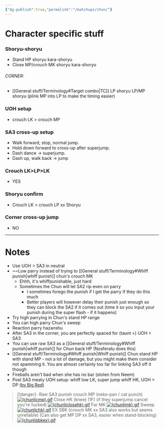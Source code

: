 ```yaml
---
{"dg-publish":true,"permalink":"/matchups/chun/"}
---
```


# Character specific stuff
### Shoryu-shoryu
- Stand HP shoryu kara-shoryu
- Close MP/crouch MK shoryu kara-shoryu
###### CORNER: 
- [[General stuff/Terminology#Target combo\|TC]] LP shoryu LP/MP shoryu (plink MP into LP to make the timing easier)
### UOH setup
- crouch LK > crouch MP
### SA3 cross-up setup
- Walk forward, stop, normal jump.
- Hold down forward to cross-up after superjump. 
- Dash dance -> superjump. 
- Dash up, walk back -> jump
### Crouch LK>LP>LK
- YES
### Shoryu confirm
- Crouch LK > crouch LP xx Shoryu 
### Corner cross-up jump
- NO
***
# Notes
- Use UOH > SA3 in neutral
- ~~Low parry instead of trying to [[General stuff/Terminology#Whiff punish\|whiff punish]] chun's crouch MK
	- Ehhh, it's whiffpunishable, just hard
	- Sometimes the Chun will let SA2 rip even on parry
		- I sometimes forego the punish if I get the parry if they do this much
		- Better players will however delay their punish just enough so they can block the SA2 if it comes out (time it so you input your punish during the super flash - if it happens)
- Try high parrying in Chun's stand HP range
- You can high parry Chun's sweep
- Reaction parry hazanshu
- After SA3 in the corner, you are perfectly spaced for (taunt >) UOH > SA3
- You can use raw SA3 as a [[General stuff/Terminology#Whiff punish\|whiff punish]] for Chun back HP (Nosferatu does this)
- [[General stuff/Terminology#Whiff punish\|Whiff punish]] Chun stand HP with stand MP - not a lot of damage, but you might make them consider not spamming it. You are almost certainly too far for linking SA3 off it though
- Fireballs aren't bad when she has no bar (stolen from Neem)
- Post SA3 meaty UOH setup: whiff low LK, super jump whiff HK, UOH > DP [(by Big Red)](https://clips.twitch.tv/TacitRenownedSquirrelOhMyDog-PwC6SMUVDJc0OjOP)

> [!danger]- Raw SA3 punish
> crouch MP (neko-pan / cat punch)
[![(chunlicmp).gif](https://wiki.supercombo.gg/images/f/ff/%28chunlicmp%29.gif)](https://wiki.supercombo.gg/w/File:(chunlicmp).gif)
> Close HK (knee) (1F) (if they superjump cancel you're fucked)
[![(chunliclosehk).gif](https://wiki.supercombo.gg/images/7/7f/%28chunliclosehk%29.gif)](https://wiki.supercombo.gg/w/File:(chunliclosehk).gif)
> Far MK
[![(chunlimk).gif](https://wiki.supercombo.gg/images/8/8a/%28chunlimk%29.gif)](https://wiki.supercombo.gg/w/File:(chunlimk).gif)
> Sweep
[![(chunlichk).gif](https://wiki.supercombo.gg/images/c/cb/%28chunlichk%29.gif)](https://wiki.supercombo.gg/w/File:(chunlichk).gif)
> EX SBK (crouch MK xx SA3 also works but seems unreliable)
> (Can also get MP DP xx SA3, easier when stand-blocking)
[![(chunlisbkex).gif](https://wiki.supercombo.gg/images/6/6d/%28chunlisbkex%29.gif)](https://wiki.supercombo.gg/w/File:(chunlisbkex).gif)
